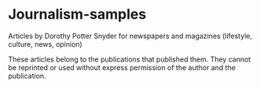 # Journalism-samples
Articles by Dorothy Potter Snyder for newspapers and magazines (lifestyle, culture, news, opinion)

These articles belong to the publications that published them. They cannot be reprinted or used without express permission of the author and the publication.

